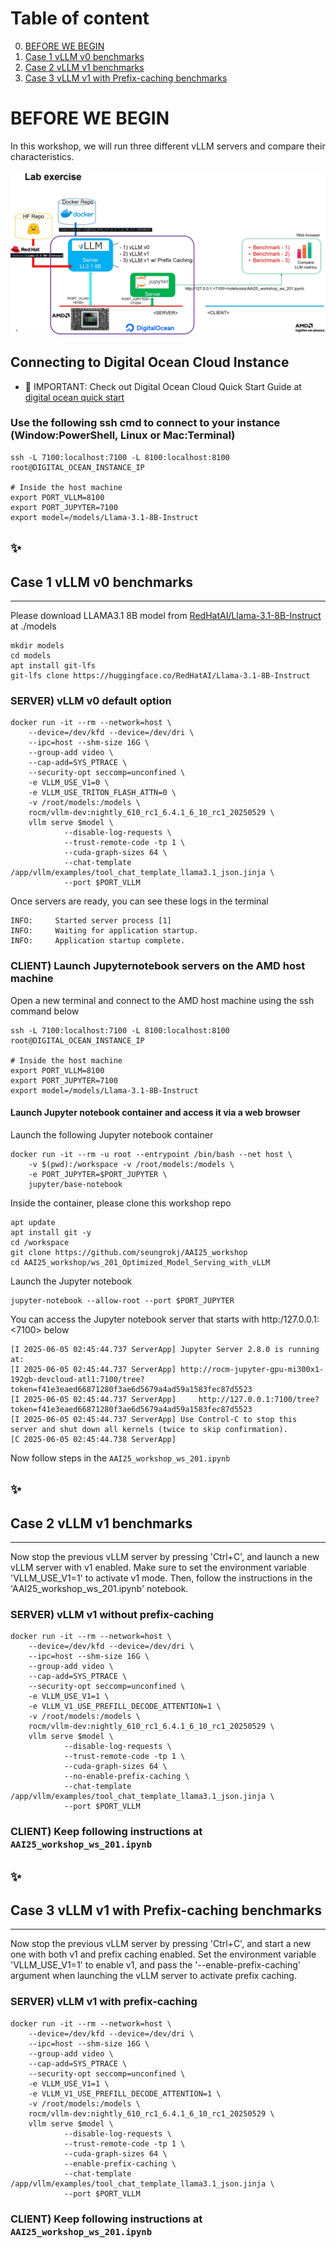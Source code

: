 # Table of content

0. [BEFORE WE BEGIN](#before-we-begin)
1. [Case 1 vLLM v0 benchmarks](#case-1-vllm-v0-benchmarks)
2. [Case 2 vLLM v1 benchmarks](#case-2-vllm-v1-benchmarks)
3. [Case 3 vLLM v1 with Prefix-caching benchmarks](#case-3-vllm-v1-with-prefix-caching-benchmarks)

# BEFORE WE BEGIN

In this workshop, we will run three different vLLM servers and compare their characteristics.

![WORKSHOP_DESC](./assets/LLM_ws_201.jpg)

## Connecting to Digital Ocean Cloud Instance

 - 📌 IMPORTANT: Check out Digital Ocean Cloud Quick Start Guide at [digital ocean quick start](../Digital_Ocean_Usage/README.md)

### Use the following ssh cmd to connect to your instance (Window:PowerShell, Linux or Mac:Terminal)

```
ssh -L 7100:localhost:7100 -L 8100:localhost:8100 root@DIGITAL_OCEAN_INSTANCE_IP

# Inside the host machine
export PORT_VLLM=8100
export PORT_JUPYTER=7100
export model=/models/Llama-3.1-8B-Instruct
```

## ✨ 
## Case 1 vLLM v0 benchmarks
-----------------------------

Please download LLAMA3.1 8B model from [RedHatAI/Llama-3.1-8B-Instruct](https://huggingface.co/RedHatAI/Llama-3.1-8B-Instruct) at ./models

```
mkdir models
cd models
apt install git-lfs
git-lfs clone https://huggingface.co/RedHatAI/Llama-3.1-8B-Instruct
```

### SERVER) vLLM v0 default option

```
docker run -it --rm --network=host \
    --device=/dev/kfd --device=/dev/dri \
    --ipc=host --shm-size 16G \
    --group-add video \
    --cap-add=SYS_PTRACE \
    --security-opt seccomp=unconfined \
    -e VLLM_USE_V1=0 \
    -e VLLM_USE_TRITON_FLASH_ATTN=0 \
    -v /root/models:/models \
    rocm/vllm-dev:nightly_610_rc1_6.4.1_6_10_rc1_20250529 \
    vllm serve $model \
            --disable-log-requests \
            --trust-remote-code -tp 1 \
            --cuda-graph-sizes 64 \
            --chat-template /app/vllm/examples/tool_chat_template_llama3.1_json.jinja \
            --port $PORT_VLLM
```

Once servers are ready, you can see these logs in the terminal

```
INFO:     Started server process [1]
INFO:     Waiting for application startup.
INFO:     Application startup complete.
```

### CLIENT) Launch Jupyternotebook servers on the AMD host machine

Open a new terminal and connect to the AMD host machine using the ssh command below

```
ssh -L 7100:localhost:7100 -L 8100:localhost:8100 root@DIGITAL_OCEAN_INSTANCE_IP

# Inside the host machine
export PORT_VLLM=8100
export PORT_JUPYTER=7100
export model=/models/Llama-3.1-8B-Instruct
```

#### Launch Jupyter notebook container and access it via a web browser

Launch the following Jupyter notebook container

```
docker run -it --rm -u root --entrypoint /bin/bash --net host \
    -v $(pwd):/workspace -v /root/models:/models \
    -e PORT_JUPYTER=$PORT_JUPYTER \
    jupyter/base-notebook

```

Inside the container, please clone this workshop repo
```
apt update
apt install git -y
cd /workspace
git clone https://github.com/seungrokj/AAI25_workshop
cd AAI25_workshop/ws_201_Optimized_Model_Serving_with_vLLM
```

Launch the Jupyter notebook

```
jupyter-notebook --allow-root --port $PORT_JUPYTER
```

You can access the Jupyter notebook server that starts with http:/127.0.0.1:<7100> below

```
[I 2025-06-05 02:45:44.737 ServerApp] Jupyter Server 2.8.0 is running at:
[I 2025-06-05 02:45:44.737 ServerApp] http://rocm-jupyter-gpu-mi300x1-192gb-devcloud-atl1:7100/tree?token=f41e3eaed66871280f3ae6d5679a4ad59a1583fec87d5523
[I 2025-06-05 02:45:44.737 ServerApp]     http://127.0.0.1:7100/tree?token=f41e3eaed66871280f3ae6d5679a4ad59a1583fec87d5523
[I 2025-06-05 02:45:44.737 ServerApp] Use Control-C to stop this server and shut down all kernels (twice to skip confirmation).
[C 2025-06-05 02:45:44.738 ServerApp]
```

Now follow steps in the `AAI25_workshop_ws_201.ipynb`

## ✨ 
## Case 2 vLLM v1 benchmarks
-----------------------------

Now stop the previous vLLM server by pressing 'Ctrl+C', and launch a new vLLM server with v1 enabled.
Make sure to set the environment variable 'VLLM_USE_V1=1' to activate v1 mode.
Then, follow the instructions in the 'AAI25_workshop_ws_201.ipynb' notebook. 

### SERVER) vLLM v1 without prefix-caching

```
docker run -it --rm --network=host \
    --device=/dev/kfd --device=/dev/dri \
    --ipc=host --shm-size 16G \
    --group-add video \
    --cap-add=SYS_PTRACE \
    --security-opt seccomp=unconfined \
    -e VLLM_USE_V1=1 \
    -e VLLM_V1_USE_PREFILL_DECODE_ATTENTION=1 \
    -v /root/models:/models \
    rocm/vllm-dev:nightly_610_rc1_6.4.1_6_10_rc1_20250529 \
    vllm serve $model \
            --disable-log-requests \
            --trust-remote-code -tp 1 \
            --cuda-graph-sizes 64 \
            --no-enable-prefix-caching \
            --chat-template /app/vllm/examples/tool_chat_template_llama3.1_json.jinja \
            --port $PORT_VLLM
```

### CLIENT) Keep following instructions at `AAI25_workshop_ws_201.ipynb`

## ✨ 
## Case 3 vLLM v1 with Prefix-caching benchmarks
-----------------------------

Now stop the previous vLLM server by pressing 'Ctrl+C', and start a new one with both v1 and prefix caching enabled.
Set the environment variable 'VLLM_USE_V1=1' to enable v1, and pass the '--enable-prefix-caching' argument when launching the vLLM server to activate prefix caching. 

### SERVER) vLLM v1 with prefix-caching

```
docker run -it --rm --network=host \
    --device=/dev/kfd --device=/dev/dri \
    --ipc=host --shm-size 16G \
    --group-add video \
    --cap-add=SYS_PTRACE \
    --security-opt seccomp=unconfined \
    -e VLLM_USE_V1=1 \
    -e VLLM_V1_USE_PREFILL_DECODE_ATTENTION=1 \
    -v /root/models:/models \
    rocm/vllm-dev:nightly_610_rc1_6.4.1_6_10_rc1_20250529 \
    vllm serve $model \
            --disable-log-requests \
            --trust-remote-code -tp 1 \
            --cuda-graph-sizes 64 \
            --enable-prefix-caching \
            --chat-template /app/vllm/examples/tool_chat_template_llama3.1_json.jinja \
            --port $PORT_VLLM
```

### CLIENT) Keep following instructions at `AAI25_workshop_ws_201.ipynb`
